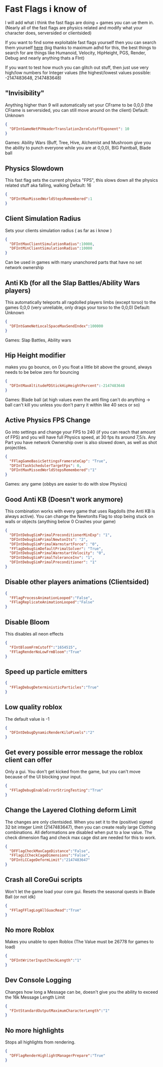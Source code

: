 # Fast Flags i know of
I will add what i think the fast flags are doing + games you can ue them in. (Nearly all of the fast flags are physics related and modify what your character does, serversided or clientsided)

If you want to find some exploitable fast flags yourself then you can search them yourself [here](https://raw.githubusercontent.com/MaximumADHD/Roblox-Client-Tracker/roblox/FVariables.txt) (big thanks to maximum adhd for this, the best things to search for are things like Humanoid, Velocity, HipHeight, PGS, Render, Debug and nearly anything thats a FInt)

If you want to test how much you can glitch out stuff, then just use very high/low numbers for Integer values (the highest/lowest values possible: -2147483648, 2147483648)

## "Invisibility" 
Anything higher than 9 will automatically set your CFrame to be 0,0,0 (the CFrame is serversided, you can still move around on the client)
Default: Unknown 

```Json
{
  "DFIntGameNetPVHeaderTranslationZeroCutoffExponent": 10
}
```   

Games: Ability Wars (Buff, Tree, Hive, Alchemist and Mushroom give you the ability to punch everyone while you are at 0,0,0), BIG Paintball, Blade ball 

## Physics Slowdown
This fast flag sets the current physics "FPS", this slows down all the physics related stuff aka falling, walking
Default: 16

```Json
{
  "DFIntMaxMissedWorldStepsRemembered":1
}
```


## Client Simulation Radius
Sets your clients simulation radius ( as far as i know )

```Json
{
  "DFIntMaxClientSimulationRadius":10000,
  "DFIntMinClientSimulationRadius":10000
}
```

Can be used in games with many unanchored parts that have no set network ownership

## Anti Kb (for all the Slap Battles/Ability Wars players)
This automatically teleports all ragdolled players limbs (except torso) to the games 0,0,0 (very unreliable, only drags your torso to the 0,0,0)
Default: Unknown

```Json
{
  "DFIntGameNetLocalSpaceMaxSendIndex":100000
}
```

Games: Slap Battles, Ability wars

## Hip Height modifier
makes you go bounce, on 0 you float a little bit above the ground, always needs to be below zero for bouncing

```Json
{
  "DFIntMaxAltitudePDStickHipHeightPercent":-2147483648
}
```

Games: Blade ball (at high values even the anti fling can't do anything -> ball can't kill you unless you don't parry it within like 40 secs or so)

## Active Physics FPS Change
Go into settings  and change your FPS to 240 (if you can reach that amount of FPS) and you will have full Physics speed, at 30 fps its around 7,5/s. Any Part you have network Ownership over is also slowed down, as well as shot projectiles.

```Json
{
  "FFlagGameBasicSettingsFramerateCap": "True",
  "DFIntTaskSchedulerTargetFps": 0,
  "DFIntMaxMissedWorldStepsRemembered":"1"
}
```

Games: any game (obbys are easier to do with slow Physics)

## Good Anti KB (Doesn't work anymore)
This combination works with every game that uses Ragdolls (the Anti KB is always active). You can change the NewtonIts Flag to stop being stuck on walls or objects (anything below 0 Crashes your game)

```Json
{
  "DFIntDebugSimPrimalPreconditionerMinExp": "1",
  "DFIntDebugSimPrimalNewtonIts": "2",
  "DFIntDebugSimPrimalWarmstartForce": "0",
  "FFlagDebugSimDefaultPrimalSolver": "True",
  "DFIntDebugSimPrimalWarmstartVelocity": "0",
  "DFIntDebugSimPrimalToleranceInv": "1",
  "DFIntDebugSimPrimalPreconditioner": "1"
}
```

## Disable other players animations (Clientsided)

```Json
{
  "FFlagProcessAnimationLooped":"False",
  "FFlagReplicateAnimationLooped":"False"
}
```

## Disable Bloom
This disables all neon effects
```Json
{
  "FIntBloomFrmCutoff":"1654515",
  "FFlagRenderNoLowFrmBloom":"True"
}
```
## Speed up particle emitters

```Json
{
  "FFlagDebugDeterministicParticles":"True"
}
```
## Low quality roblox
The default value is -1
```Json
{
  "DFIntDebugDynamicRenderKiloPixels":"2"
}
```
## Get every possible error message the roblox client can offer
Only a gui. You don't get kicked from the game, but you can't move because of the UI blocking your input.
```Json
{
  "FFlagDebugEnableErrorStringTesting":"True"
}
```
## Change the Layered Clothing deform Limit
The changes are only clientsided. When you set it to the (positive) signed 32 bit integer Limit (2147483647), then you can create really large Clothing combinations. 
All deformations are disabled when put to a low value. The check dimension flag and check max cage dist are needed for this to work.
```Json
{
  "DFFlagCheckMaxCageDistance":"False",
  "FFlagLCCheckCageDimensions":"False",
  "DFIntLCCageDeformLimit":"2147483647"
}
```
## Crash all CoreGui scripts
Won't let the game load your core gui. Resets the seasonal quests in Blade Ball (or not idk)
```Json
{
  "FFlagFFlagLogAllGuacRead":"True"
}
```
## No more Roblox
Makes you unable to open Roblox (The Value must be 26778 for games to load)
```Json
{
  "DFIntWriterInputCheckLength":"1"
}
```
## Dev Console Logging
Changes how long a Message can be, doesn't give you the ability to exceed the 16k Message Length Limit
```Json
{
  "FIntStandardOutputMaximumCharacterLength":"1"
}
```
## No more highlights
Stops all highlights from rendering.
```Json
{
  "DFFlagRenderHighlightManagerPrepare":"True"
}
```
